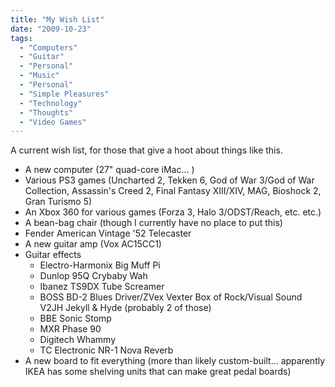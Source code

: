 ```yaml
---
title: "My Wish List"
date: "2009-10-23"
tags:
  - "Computers"
  - "Guitar"
  - "Personal"
  - "Music"
  - "Personal"
  - "Simple Pleasures"
  - "Technology"
  - "Thoughts"
  - "Video Games"
---
```


A current wish list, for those that give a hoot about things like this.

- A new computer (27" quad-core iMac... <drool>)
- Various PS3 games (Uncharted 2, Tekken 6, God of War 3/God of War Collection, Assassin's Creed 2, Final Fantasy XIII/XIV, MAG, Bioshock 2, Gran Turismo 5)
- An Xbox 360 for various games (Forza 3, Halo 3/ODST/Reach, etc. etc.)
- A bean-bag chair (though I currently have no place to put this)
- Fender American Vintage '52 Telecaster
- A new guitar amp (Vox AC15CC1)
- Guitar effects
    - Electro-Harmonix Big Muff Pi
    - Dunlop 95Q Crybaby Wah
    - Ibanez TS9DX Tube Screamer
    - BOSS BD-2 Blues Driver/ZVex Vexter Box of Rock/Visual Sound V2JH Jekyll & Hyde (probably 2 of those)
    - BBE Sonic Stomp
    - MXR Phase 90
    - Digitech Whammy
    - TC Electronic NR-1 Nova Reverb
- A new board to fit everything (more than likely custom-built... apparently IKEA has some shelving units that can make great pedal boards)
